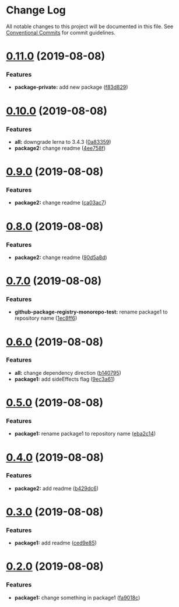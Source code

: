 # Change Log

All notable changes to this project will be documented in this file.
See [Conventional Commits](https://conventionalcommits.org) for commit guidelines.

# [0.11.0](https://github.com/lkuechler/github-package-registry-monorepo-test/compare/v0.10.0...v0.11.0) (2019-08-08)


### Features

* **package-private:** add new package ([f83d829](https://github.com/lkuechler/github-package-registry-monorepo-test/commit/f83d829))





# [0.10.0](https://github.com/lkuechler/github-package-registry-monorepo-test/compare/v0.9.0...v0.10.0) (2019-08-08)


### Features

* **all:** downgrade lerna to 3.4.3 ([0a83359](https://github.com/lkuechler/github-package-registry-monorepo-test/commit/0a83359))
* **package2:** change readme ([4ee758f](https://github.com/lkuechler/github-package-registry-monorepo-test/commit/4ee758f))





# [0.9.0](https://github.com/lkuechler/github-package-registry-monorepo-test/compare/v0.8.0...v0.9.0) (2019-08-08)


### Features

* **package2:** change readme ([ca03ac7](https://github.com/lkuechler/github-package-registry-monorepo-test/commit/ca03ac7))





# [0.8.0](https://github.com/lkuechler/github-package-registry-monorepo-test/compare/v0.7.0...v0.8.0) (2019-08-08)


### Features

* **package2:** change readme ([90d5a8d](https://github.com/lkuechler/github-package-registry-monorepo-test/commit/90d5a8d))





# [0.7.0](https://github.com/lkuechler/github-package-registry-monorepo-test/compare/v0.6.0...v0.7.0) (2019-08-08)


### Features

* **github-package-registry-monorepo-test:** rename package1 to repository name ([1ec8ff6](https://github.com/lkuechler/github-package-registry-monorepo-test/commit/1ec8ff6))





# [0.6.0](https://github.com/lkuechler/github-package-registry-monorepo-test/compare/v0.5.0...v0.6.0) (2019-08-08)


### Features

* **all:** change dependency direction ([b140795](https://github.com/lkuechler/github-package-registry-monorepo-test/commit/b140795))
* **package1:** add sideEffects flag ([9ec3a61](https://github.com/lkuechler/github-package-registry-monorepo-test/commit/9ec3a61))





# [0.5.0](https://github.com/lkuechler/github-package-registry-monorepo-test/compare/v0.4.0...v0.5.0) (2019-08-08)


### Features

* **package1:** rename package1 to repository name ([eba2c14](https://github.com/lkuechler/github-package-registry-monorepo-test/commit/eba2c14))





# [0.4.0](https://github.com/lkuechler/github-package-registry-monorepo-test/compare/v0.3.0...v0.4.0) (2019-08-08)


### Features

* **package2:** add readme ([b429dc6](https://github.com/lkuechler/github-package-registry-monorepo-test/commit/b429dc6))





# [0.3.0](https://github.com/lkuechler/github-package-registry-monorepo-test/compare/v0.2.0...v0.3.0) (2019-08-08)


### Features

* **package1:** add readme ([ced9e85](https://github.com/lkuechler/github-package-registry-monorepo-test/commit/ced9e85))





# [0.2.0](https://github.com/lkuechler/github-package-registry-monorepo-test/compare/v0.1.1...v0.2.0) (2019-08-08)


### Features

* **package1:** change something in package1 ([fa9018c](https://github.com/lkuechler/github-package-registry-monorepo-test/commit/fa9018c))
